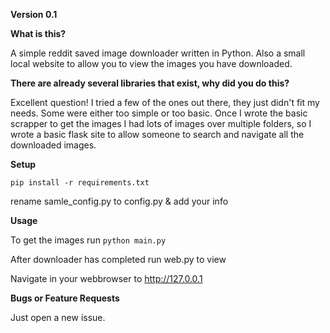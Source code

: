 **Version 0.1**



**What is this?**

A simple reddit saved image downloader written in Python. Also a small local website to allow you to view the images you have downloaded.



**There are already several libraries that exist, why did you do this?**

Excellent question! I tried a few of the ones out there, they just didn't fit my needs. Some were either too simple or too basic. Once I wrote the basic scrapper to get the images I had lots of images over multiple folders, so I wrote a basic flask site to allow someone to search and navigate all the downloaded images.



**Setup**

`pip install -r requirements.txt`

rename samle_config.py to config.py & add your info



**Usage**

To get the images run `python main.py`

After downloader has completed run web.py to view

Navigate in your webbrowser to http://127.0.0.1 



**Bugs or Feature Requests**

Just open a new issue.

